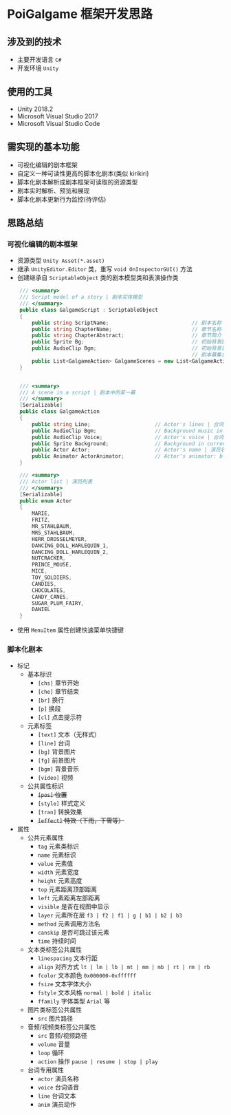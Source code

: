 # PoiGalgame 框架开发思路

## 涉及到的技术

- 主要开发语言 `C#`
- 开发环境 `Unity`

## 使用的工具

- Unity 2018.2
- Microsoft Visual Studio 2017
- Microsoft Visual Studio Code

## 需实现的基本功能

- 可视化编辑的剧本框架
- 自定义一种可读性更高的脚本化剧本(类似 kirikiri)
- 脚本化剧本解析成剧本框架可读取的资源类型
- 剧本实时解析、预览和展现
- 脚本化剧本更新行为监控(待评估)

## 思路总结

### 可视化编辑的剧本框架

- 资源类型 `Unity Asset(*.asset)`
- 继承 `UnityEditor.Editor` 类，重写 `void OnInspectorGUI()` 方法
- 创建继承自 `ScriptableObject` 类的剧本模型类和表演操作类

```csharp
    /// <summary>
    /// Script model of a story | 剧本实体模型
    /// </summary>
    public class GalgameScript : ScriptableObject
    {
        public string ScriptName;                           // 剧本名称
        public string ChapterName;                          // 章节名称
        public string ChapterAbstract;                      // 章节简介
        public Sprite Bg;                                   // 初始背景图片
        public AudioClip Bgm;                               // 初始背景音乐
                                                            // 剧本幕集合
        public List<GalgameAction> GalgameScenes = new List<GalgameAction>();
    }


    /// <summary>
    /// A scene in a script | 剧本中的某一幕
    /// </summary>
    [Serializable]
    public class GalgameAction
    {
        public string Line;                     // Actor's lines | 台词
        public AudioClip Bgm;                   // Background music in current scene | 当前幕的背景音乐
        public AudioClip Voice;                 // Actor's voice | 台词语音
        public Sprite Background;               // Background in current scene | 当前幕的背景/环境
        public Actor Actor;                     // Actor's name | 演员名称
        public Animator ActorAnimator;          // Actor's animator: blink, speck, smile and etc. | 演员动作: 眨眼，说话，笑等等
    }

    /// <summary>
    /// Actor list | 演员列表
    /// </summary>
    [Serializable]
    public enum Actor
    {
        MARIE,
        FRITZ,
        MR_STAHLBAUM,
        MRS_STAHLBAUM,
        HERR_DROSSELMEYER,
        DANCING_DOLL_HARLEQUIN_1,
        DANCING_DOLL_HARLEQUIN_2,
        NUTCRACKER,
        PRINCE_MOUSE,
        MICE,
        TOY_SOLDIERS,
        CANDIES,
        CHOCOLATES,
        CANDY_CANES,
        SUGAR_PLUM_FAIRY,
        DANIEL
    }

```

- 使用 `MenuItem` 属性创建快速菜单快捷键

### 脚本化剧本

- 标记
    - 基本标识
        - `[chs]`           章节开始
        - `[che]`           章节结束
        - `[br]`            换行
        - `[p]`             换段
        - `[cl]`            点击提示符
    - 元素标签
        - `[text]`          文本（无样式）
        - `[line]`          台词
        - `[bg]`            背景图片
        - `[fg]`            前景图片
        - `[bgm]`           背景音乐
        - `[video]`         视频
    - 公共属性标识
        - ~~`[pos]`           位置~~
        - `[style]`         样式定义
        - `[tran]`          转换效果
        - ~~`[effect]`        特效（下雨，下雪等）~~
- 属性
    - 公共元素属性
        - `tag`             元素类标识
        - `name`            元素标识
        - `value`           元素值
        - `width`           元素宽度
        - `height`          元素高度
        - `top`             元素距离顶部距离
        - `left`            元素距离左部距离
        - `visible`         是否在视图中显示
        - `layer`           元素所在层 `f3 | f2 | f1 | g | b1 | b2 | b3`
        - `method`          元素调用方法名
        - `canskip`         是否可跳过该元素
        - `time`            持续时间
    - 文本类标签公共属性
        - `linespacing`     文本行距
        - `align`           对齐方式 `lt | lm | lb | mt | mm | mb | rt | rm | rb`
        - `fcolor`          文本颜色 `0x000000-0xffffff`
        - `fsize`           文本字体大小
        - `fstyle`          文本风格 `normal | bold | italic`
        - `ffamily`         字体类型 `Arial` 等
    - 图片类标签公共属性
        - `src`             图片路径
    - 音频/视频类标签公共属性
        - `src`             音频/视频路径
        - `volume`          音量
        - `loop`            循环
        - `action`          操作 `pause | resume | stop | play`
    - 台词专用属性
        - `actor`           演员名称
        - `voice`           台词语音
        - `line`            台词文本
        - `anim`            演员动作
